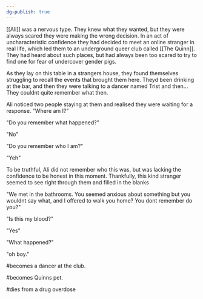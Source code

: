 ```yaml
---
dg-publish: true
---
```

[[Ali]] was a nervous type. They knew what they wanted, but they were always
scared they were making the wrong decision. In an act of
uncharacteristic confidence they had decided to meet an online stranger
in real life, which led them to an underground queer club called [[The Quinn]]. They had heard about such places, but had always been too scared
to try to find one for fear of undercover gender pigs.

As they lay on this table in a strangers house, they found themselves
struggling to recall the events that brought them here. Theyd been
drinking at the bar, and then they were talking to a dancer named Trist
and then... They couldnt quite remember what then.

Ali noticed two people staying at them and realised they were waiting
for a response. "Where am I?"

"Do you remember what happened?"

"No"

"Do you remember who I am?"

"Yeh"

To be truthful, Ali did not remember who this was, but was lacking the
confidence to be honest in this moment. Thankfully, this kind stranger
seemed to see right through them and filled in the blanks

"We met in the bathrooms. You seemed anxious about something but you
wouldnt say what, and I offered to walk you home? You dont remember
do you?"

"Is this my blood?"

"Yes"

"What happened?"

"oh boy."

#becomes a dancer at the club.

#becomes Quinns pet.

#dies from a drug overdose

